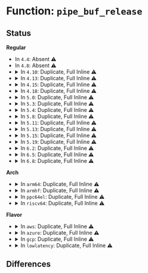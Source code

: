 # Function: <code>pipe_buf_release</code>

## Status
<b>Regular</b>
<ul>
<li>
In <code>4.4</code>: Absent ⚠️
</li>
<li>
In <code>4.8</code>: Absent ⚠️
</li>
<li>
<details>
<summary>In <code>4.10</code>: Duplicate, Full Inline ⚠️</summary>

**Collision:** Static Duplication

**Inline:** Full

**Transformation:** False

**Instances:**

```
In fs/pipe.c (ffffffff8124f2b2)
Location: include/linux/pipe_fs_i.h:129
Inline: True
Inline callers:
  - fs/pipe.c:free_pipe_info
  - fs/pipe.c:pipe_read
```
```
In fs/splice.c (ffffffff812797e7)
Location: include/linux/pipe_fs_i.h:129
Inline: True
Inline callers:
  - fs/splice.c:splice_direct_to_actor
  - fs/splice.c:iter_file_splice_write
  - fs/splice.c:__splice_from_pipe
  - fs/splice.c:add_to_pipe
```
```
In fs/fuse/dev.c (ffffffff8135a489)
Location: include/linux/pipe_fs_i.h:129
Inline: True
Inline callers:
  - fs/fuse/dev.c:fuse_dev_splice_write
```
```
In lib/iov_iter.c (ffffffff81460cc1)
Location: include/linux/pipe_fs_i.h:129
Inline: True
Inline callers:
  - lib/iov_iter.c:iov_iter_advance
```
</details>
</li>
<li>
<details>
<summary>In <code>4.13</code>: Duplicate, Full Inline ⚠️</summary>

**Collision:** Static Duplication

**Inline:** Full

**Transformation:** False

**Instances:**

```
In fs/pipe.c (ffffffff8125b210)
Location: include/linux/pipe_fs_i.h:129
Inline: True
Inline callers:
  - fs/pipe.c:free_pipe_info
  - fs/pipe.c:pipe_read
```
```
In fs/splice.c (ffffffff81286d45)
Location: include/linux/pipe_fs_i.h:129
Inline: True
Inline callers:
  - fs/splice.c:splice_direct_to_actor
  - fs/splice.c:iter_file_splice_write
  - fs/splice.c:__splice_from_pipe
  - fs/splice.c:add_to_pipe
```
```
In fs/fuse/dev.c (ffffffff8136f6cf)
Location: include/linux/pipe_fs_i.h:129
Inline: True
Inline callers:
  - fs/fuse/dev.c:fuse_dev_splice_write
```
```
In lib/iov_iter.c (ffffffff81466048)
Location: include/linux/pipe_fs_i.h:129
Inline: True
Inline callers:
  - lib/iov_iter.c:iov_iter_advance
```
</details>
</li>
<li>
<details>
<summary>In <code>4.15</code>: Duplicate, Full Inline ⚠️</summary>

**Collision:** Static Duplication

**Inline:** Full

**Transformation:** False

**Instances:**

```
In fs/pipe.c (ffffffff8127d5d0)
Location: include/linux/pipe_fs_i.h:130
Inline: True
Inline callers:
  - fs/pipe.c:free_pipe_info
  - fs/pipe.c:pipe_read
```
```
In fs/splice.c (ffffffff812a9538)
Location: include/linux/pipe_fs_i.h:130
Inline: True
Inline callers:
  - fs/splice.c:splice_direct_to_actor
  - fs/splice.c:iter_file_splice_write
  - fs/splice.c:__splice_from_pipe
  - fs/splice.c:add_to_pipe
```
```
In fs/fuse/dev.c (ffffffff813942f4)
Location: include/linux/pipe_fs_i.h:130
Inline: True
Inline callers:
  - fs/fuse/dev.c:fuse_dev_splice_write
```
```
In lib/iov_iter.c (ffffffff81492148)
Location: include/linux/pipe_fs_i.h:130
Inline: True
Inline callers:
  - lib/iov_iter.c:iov_iter_advance
```
</details>
</li>
<li>
<details>
<summary>In <code>4.18</code>: Duplicate, Full Inline ⚠️</summary>

**Collision:** Static Duplication

**Inline:** Full

**Transformation:** False

**Instances:**

```
In fs/pipe.c (ffffffff812a4562)
Location: include/linux/pipe_fs_i.h:130
Inline: True
Inline callers:
  - fs/pipe.c:free_pipe_info
  - fs/pipe.c:pipe_read
```
```
In fs/splice.c (ffffffff812d009d)
Location: include/linux/pipe_fs_i.h:130
Inline: True
Inline callers:
  - fs/splice.c:splice_direct_to_actor
  - fs/splice.c:iter_file_splice_write
  - fs/splice.c:__splice_from_pipe
  - fs/splice.c:add_to_pipe
```
```
In fs/fuse/dev.c (ffffffff813c3336)
Location: include/linux/pipe_fs_i.h:130
Inline: True
Inline callers:
  - fs/fuse/dev.c:fuse_dev_splice_write
```
```
In lib/iov_iter.c (ffffffff814c6de0)
Location: include/linux/pipe_fs_i.h:130
Inline: True
Inline callers:
  - lib/iov_iter.c:iov_iter_advance
```
</details>
</li>
<li>
<details>
<summary>In <code>5.0</code>: Duplicate, Full Inline ⚠️</summary>

**Collision:** Static Duplication

**Inline:** Full

**Transformation:** False

**Instances:**

```
In fs/pipe.c (ffffffff812b96c2)
Location: include/linux/pipe_fs_i.h:130
Inline: True
Inline callers:
  - fs/pipe.c:free_pipe_info
  - fs/pipe.c:pipe_read
```
```
In fs/splice.c (ffffffff812e54d1)
Location: include/linux/pipe_fs_i.h:130
Inline: True
Inline callers:
  - fs/splice.c:splice_direct_to_actor
  - fs/splice.c:iter_file_splice_write
  - fs/splice.c:__splice_from_pipe
  - fs/splice.c:add_to_pipe
```
```
In fs/fuse/dev.c (ffffffff813dcbcc)
Location: include/linux/pipe_fs_i.h:130
Inline: True
Inline callers:
  - fs/fuse/dev.c:fuse_dev_splice_write
```
```
In lib/iov_iter.c (ffffffff814db959)
Location: include/linux/pipe_fs_i.h:130
Inline: True
Inline callers:
  - lib/iov_iter.c:iov_iter_advance
```
</details>
</li>
<li>
<details>
<summary>In <code>5.3</code>: Duplicate, Full Inline ⚠️</summary>

**Collision:** Static Duplication

**Inline:** Full

**Transformation:** False

**Instances:**

```
In fs/pipe.c (ffffffff812d6312)
Location: include/linux/pipe_fs_i.h:125
Inline: True
Inline callers:
  - fs/pipe.c:free_pipe_info
  - fs/pipe.c:pipe_read
```
```
In fs/splice.c (ffffffff81303caf)
Location: include/linux/pipe_fs_i.h:125
Inline: True
Inline callers:
  - fs/splice.c:splice_direct_to_actor
  - fs/splice.c:iter_file_splice_write
  - fs/splice.c:__splice_from_pipe
  - fs/splice.c:add_to_pipe
```
```
In fs/fuse/dev.c (ffffffff8140875d)
Location: include/linux/pipe_fs_i.h:125
Inline: True
Inline callers:
  - fs/fuse/dev.c:fuse_dev_splice_write
```
```
In lib/iov_iter.c (ffffffff81507291)
Location: include/linux/pipe_fs_i.h:125
Inline: True
Inline callers:
  - lib/iov_iter.c:iov_iter_advance
```
</details>
</li>
<li>
<details>
<summary>In <code>5.4</code>: Duplicate, Full Inline ⚠️</summary>

**Collision:** Static Duplication

**Inline:** Full

**Transformation:** False

**Instances:**

```
In fs/pipe.c (ffffffff812e7e82)
Location: include/linux/pipe_fs_i.h:125
Inline: True
Inline callers:
  - fs/pipe.c:free_pipe_info
  - fs/pipe.c:pipe_read
```
```
In fs/splice.c (ffffffff81316d30)
Location: include/linux/pipe_fs_i.h:125
Inline: True
Inline callers:
  - fs/splice.c:splice_direct_to_actor
  - fs/splice.c:iter_file_splice_write
  - fs/splice.c:__splice_from_pipe
  - fs/splice.c:add_to_pipe
```
```
In fs/fuse/dev.c (ffffffff814229dd)
Location: include/linux/pipe_fs_i.h:125
Inline: True
Inline callers:
  - fs/fuse/dev.c:fuse_dev_splice_write
```
```
In lib/iov_iter.c (ffffffff815253a1)
Location: include/linux/pipe_fs_i.h:125
Inline: True
Inline callers:
  - lib/iov_iter.c:iov_iter_advance
```
</details>
</li>
<li>
<details>
<summary>In <code>5.8</code>: Duplicate, Full Inline ⚠️</summary>

**Collision:** Static Duplication

**Inline:** Full

**Transformation:** False

**Instances:**

```
In fs/pipe.c (ffffffff8131fe07)
Location: include/linux/pipe_fs_i.h:195
Inline: True
Inline callers:
  - fs/pipe.c:free_pipe_info
  - fs/pipe.c:pipe_read
```
```
In fs/splice.c (ffffffff8135209a)
Location: include/linux/pipe_fs_i.h:195
Inline: True
Inline callers:
  - fs/splice.c:splice_direct_to_actor
  - fs/splice.c:iter_file_splice_write
  - fs/splice.c:splice_from_pipe_feed
  - fs/splice.c:add_to_pipe
```
```
In fs/fuse/dev.c (ffffffff81471bc2)
Location: include/linux/pipe_fs_i.h:195
Inline: True
Inline callers:
  - fs/fuse/dev.c:fuse_dev_splice_write
```
```
In lib/iov_iter.c (ffffffff8158a9e8)
Location: include/linux/pipe_fs_i.h:195
Inline: True
Inline callers:
  - lib/iov_iter.c:iov_iter_advance
```
</details>
</li>
<li>
<details>
<summary>In <code>5.11</code>: Duplicate, Full Inline ⚠️</summary>

**Collision:** Static Duplication

**Inline:** Full

**Transformation:** False

**Instances:**

```
In fs/pipe.c (ffffffff8132b347)
Location: include/linux/pipe_fs_i.h:195
Inline: True
Inline callers:
  - fs/pipe.c:free_pipe_info
  - fs/pipe.c:pipe_read
```
```
In fs/splice.c (ffffffff8135d11a)
Location: include/linux/pipe_fs_i.h:195
Inline: True
Inline callers:
  - fs/splice.c:splice_direct_to_actor
  - fs/splice.c:iter_file_splice_write
  - fs/splice.c:splice_from_pipe_feed
  - fs/splice.c:add_to_pipe
```
```
In fs/fuse/dev.c (ffffffff8148c432)
Location: include/linux/pipe_fs_i.h:195
Inline: True
Inline callers:
  - fs/fuse/dev.c:fuse_dev_splice_write
```
```
In lib/iov_iter.c (ffffffff815a5e8c)
Location: include/linux/pipe_fs_i.h:195
Inline: True
Inline callers:
  - lib/iov_iter.c:iov_iter_advance
```
</details>
</li>
<li>
<details>
<summary>In <code>5.13</code>: Duplicate, Full Inline ⚠️</summary>

**Collision:** Static Duplication

**Inline:** Full

**Transformation:** False

**Instances:**

```
In fs/pipe.c (ffffffff81331267)
Location: include/linux/pipe_fs_i.h:197
Inline: True
Inline callers:
  - fs/pipe.c:free_pipe_info
  - fs/pipe.c:pipe_read
```
```
In fs/splice.c (ffffffff81363bc0)
Location: include/linux/pipe_fs_i.h:197
Inline: True
Inline callers:
  - fs/splice.c:splice_direct_to_actor
  - fs/splice.c:iter_file_splice_write
  - fs/splice.c:__splice_from_pipe
  - fs/splice.c:add_to_pipe
```
```
In fs/fuse/dev.c (ffffffff81491d35)
Location: include/linux/pipe_fs_i.h:197
Inline: True
Inline callers:
  - fs/fuse/dev.c:fuse_dev_splice_write
```
```
In lib/iov_iter.c (ffffffff815b1ac7)
Location: include/linux/pipe_fs_i.h:197
Inline: True
Inline callers:
  - lib/iov_iter.c:iov_iter_advance
```
</details>
</li>
<li>
<details>
<summary>In <code>5.15</code>: Duplicate, Full Inline ⚠️</summary>

**Collision:** Static Duplication

**Inline:** Full

**Transformation:** False

**Instances:**

```
In fs/pipe.c (ffffffff8137e9da)
Location: include/linux/pipe_fs_i.h:197
Inline: True
Inline callers:
  - fs/pipe.c:free_pipe_info
  - fs/pipe.c:pipe_read
```
```
In fs/splice.c (ffffffff813b23b0)
Location: include/linux/pipe_fs_i.h:197
Inline: True
Inline callers:
  - fs/splice.c:splice_direct_to_actor
  - fs/splice.c:iter_file_splice_write
  - fs/splice.c:__splice_from_pipe
  - fs/splice.c:add_to_pipe
```
```
In fs/fuse/dev.c (ffffffff814e982e)
Location: include/linux/pipe_fs_i.h:197
Inline: True
Inline callers:
  - fs/fuse/dev.c:fuse_dev_splice_write
  - fs/fuse/dev.c:fuse_try_move_page
```
```
In lib/iov_iter.c (ffffffff816159b5)
Location: include/linux/pipe_fs_i.h:197
Inline: True
Inline callers:
  - lib/iov_iter.c:iov_iter_advance
```
</details>
</li>
<li>
<details>
<summary>In <code>5.19</code>: Duplicate, Full Inline ⚠️</summary>

**Collision:** Static Duplication

**Inline:** Full

**Transformation:** False

**Instances:**

```
In fs/pipe.c (ffffffff813fea74)
Location: include/linux/pipe_fs_i.h:197
Inline: True
Inline callers:
  - fs/pipe.c:free_pipe_info
  - fs/pipe.c:pipe_read
```
```
In fs/splice.c (ffffffff814373ca)
Location: include/linux/pipe_fs_i.h:197
Inline: True
Inline callers:
  - fs/splice.c:splice_direct_to_actor
  - fs/splice.c:iter_file_splice_write
  - fs/splice.c:__splice_from_pipe
  - fs/splice.c:splice_from_pipe_next
  - fs/splice.c:add_to_pipe
```
```
In fs/fuse/dev.c (ffffffff8157800e)
Location: include/linux/pipe_fs_i.h:197
Inline: True
Inline callers:
  - fs/fuse/dev.c:fuse_dev_splice_write
  - fs/fuse/dev.c:fuse_try_move_page
```
```
In lib/iov_iter.c (ffffffff816e259c)
Location: include/linux/pipe_fs_i.h:197
Inline: True
Inline callers:
  - lib/iov_iter.c:iov_iter_advance
  - lib/iov_iter.c:copy_mc_pipe_to_iter
```
</details>
</li>
<li>
<details>
<summary>In <code>6.2</code>: Duplicate, Full Inline ⚠️</summary>

**Collision:** Static Duplication

**Inline:** Full

**Transformation:** False

**Instances:**

```
In fs/pipe.c (ffffffff81488784)
Location: include/linux/pipe_fs_i.h:177
Inline: True
Inline callers:
  - fs/pipe.c:free_pipe_info
  - fs/pipe.c:pipe_read
```
```
In fs/splice.c (ffffffff814c54b7)
Location: include/linux/pipe_fs_i.h:177
Inline: True
Inline callers:
  - fs/splice.c:splice_direct_to_actor
  - fs/splice.c:iter_file_splice_write
  - fs/splice.c:__splice_from_pipe
  - fs/splice.c:splice_from_pipe_next
  - fs/splice.c:generic_file_splice_read
  - fs/splice.c:add_to_pipe
```
```
In fs/fuse/dev.c (ffffffff8161d53e)
Location: include/linux/pipe_fs_i.h:177
Inline: True
Inline callers:
  - fs/fuse/dev.c:fuse_dev_splice_write
  - fs/fuse/dev.c:fuse_try_move_page
```
```
In lib/iov_iter.c (ffffffff817d23cd)
Location: include/linux/pipe_fs_i.h:177
Inline: True
Inline callers:
  - lib/iov_iter.c:iov_iter_advance
  - lib/iov_iter.c:iov_iter_advance
```
</details>
</li>
<li>
<details>
<summary>In <code>6.5</code>: Duplicate, Full Inline ⚠️</summary>

**Collision:** Static Duplication

**Inline:** Full

**Transformation:** False

**Instances:**

```
In fs/pipe.c (ffffffff814bd697)
Location: include/linux/pipe_fs_i.h:197
Inline: True
Inline callers:
  - fs/pipe.c:free_pipe_info
  - fs/pipe.c:pipe_read
```
```
In fs/splice.c (ffffffff814fac72)
Location: include/linux/pipe_fs_i.h:197
Inline: True
Inline callers:
  - fs/splice.c:splice_direct_to_actor
  - fs/splice.c:splice_to_socket
  - fs/splice.c:iter_file_splice_write
  - fs/splice.c:__splice_from_pipe
  - fs/splice.c:splice_from_pipe_next
  - fs/splice.c:add_to_pipe
```
```
In fs/fuse/dev.c (ffffffff8165567e)
Location: include/linux/pipe_fs_i.h:197
Inline: True
Inline callers:
  - fs/fuse/dev.c:fuse_dev_splice_write
  - fs/fuse/dev.c:fuse_try_move_page
```
</details>
</li>
<li>
<details>
<summary>In <code>6.8</code>: Duplicate, Full Inline ⚠️</summary>

**Collision:** Static Duplication

**Inline:** Full

**Transformation:** False

**Instances:**

```
In fs/pipe.c (ffffffff814efb37)
Location: include/linux/pipe_fs_i.h:213
Inline: True
Inline callers:
  - fs/pipe.c:free_pipe_info
  - fs/pipe.c:pipe_read
```
```
In fs/splice.c (ffffffff8152f762)
Location: include/linux/pipe_fs_i.h:213
Inline: True
Inline callers:
  - fs/splice.c:splice_direct_to_actor
  - fs/splice.c:splice_to_socket
  - fs/splice.c:iter_file_splice_write
  - fs/splice.c:__splice_from_pipe
  - fs/splice.c:splice_from_pipe_next
  - fs/splice.c:add_to_pipe
```
```
In fs/fuse/dev.c (ffffffff8168e3ee)
Location: include/linux/pipe_fs_i.h:213
Inline: True
Inline callers:
  - fs/fuse/dev.c:fuse_dev_splice_write
  - fs/fuse/dev.c:fuse_try_move_page
```
</details>
</li>
</ul>
<b>Arch</b>
<ul>
<li>
<details>
<summary>In <code>arm64</code>: Duplicate, Full Inline ⚠️</summary>

**Collision:** Static Duplication

**Inline:** Full

**Transformation:** False

**Instances:**

```
In fs/pipe.c (ffff800010390c10)
Location: include/linux/pipe_fs_i.h:125
Inline: True
Inline callers:
  - fs/pipe.c:free_pipe_info
  - fs/pipe.c:pipe_read
```
```
In fs/splice.c (ffff8000103cd6e0)
Location: include/linux/pipe_fs_i.h:125
Inline: True
Inline callers:
  - fs/splice.c:splice_direct_to_actor
  - fs/splice.c:iter_file_splice_write
  - fs/splice.c:__splice_from_pipe
  - fs/splice.c:add_to_pipe
```
```
In fs/fuse/dev.c (ffff800010505768)
Location: include/linux/pipe_fs_i.h:125
Inline: True
Inline callers:
  - fs/fuse/dev.c:fuse_dev_splice_write
```
```
In lib/iov_iter.c (ffff80001062f7ac)
Location: include/linux/pipe_fs_i.h:125
Inline: True
Inline callers:
  - lib/iov_iter.c:iov_iter_advance
```
</details>
</li>
<li>
<details>
<summary>In <code>armhf</code>: Duplicate, Full Inline ⚠️</summary>

**Collision:** Static Duplication

**Inline:** Full

**Transformation:** False

**Instances:**

```
In fs/pipe.c (c05776fc)
Location: include/linux/pipe_fs_i.h:125
Inline: True
Inline callers:
  - fs/pipe.c:free_pipe_info
  - fs/pipe.c:pipe_read
```
```
In fs/splice.c (c05a9244)
Location: include/linux/pipe_fs_i.h:125
Inline: True
Inline callers:
  - fs/splice.c:splice_direct_to_actor
  - fs/splice.c:iter_file_splice_write
  - fs/splice.c:__splice_from_pipe
  - fs/splice.c:add_to_pipe
```
```
In fs/fuse/dev.c (c06c1b7c)
Location: include/linux/pipe_fs_i.h:125
Inline: True
Inline callers:
  - fs/fuse/dev.c:fuse_dev_splice_write
```
```
In lib/iov_iter.c (c07d6198)
Location: include/linux/pipe_fs_i.h:125
Inline: True
Inline callers:
  - lib/iov_iter.c:iov_iter_advance
```
</details>
</li>
<li>
<details>
<summary>In <code>ppc64el</code>: Duplicate, Full Inline ⚠️</summary>

**Collision:** Static Duplication

**Inline:** Full

**Transformation:** False

**Instances:**

```
In fs/pipe.c (c000000000488ac0)
Location: include/linux/pipe_fs_i.h:125
Inline: True
Inline callers:
  - fs/pipe.c:free_pipe_info
  - fs/pipe.c:pipe_read
```
```
In fs/splice.c (c0000000004cf5f8)
Location: include/linux/pipe_fs_i.h:125
Inline: True
Inline callers:
  - fs/splice.c:splice_direct_to_actor
  - fs/splice.c:iter_file_splice_write
  - fs/splice.c:__splice_from_pipe
  - fs/splice.c:add_to_pipe
```
```
In fs/fuse/dev.c (c00000000064ad30)
Location: include/linux/pipe_fs_i.h:125
Inline: True
Inline callers:
  - fs/fuse/dev.c:fuse_dev_splice_write
```
```
In lib/iov_iter.c (c0000000007d3664)
Location: include/linux/pipe_fs_i.h:125
Inline: True
Inline callers:
  - lib/iov_iter.c:iov_iter_advance
```
</details>
</li>
<li>
<details>
<summary>In <code>riscv64</code>: Duplicate, Full Inline ⚠️</summary>

**Collision:** Static Duplication

**Inline:** Full

**Transformation:** False

**Instances:**

```
In fs/pipe.c (ffffffe0002603d4)
Location: include/linux/pipe_fs_i.h:125
Inline: True
Inline callers:
  - fs/pipe.c:free_pipe_info
  - fs/pipe.c:pipe_read
```
```
In fs/splice.c (ffffffe00028a9c2)
Location: include/linux/pipe_fs_i.h:125
Inline: True
Inline callers:
  - fs/splice.c:splice_direct_to_actor
  - fs/splice.c:iter_file_splice_write
  - fs/splice.c:__splice_from_pipe
  - fs/splice.c:add_to_pipe
```
```
In fs/fuse/dev.c (ffffffe000372104)
Location: include/linux/pipe_fs_i.h:125
Inline: True
Inline callers:
  - fs/fuse/dev.c:fuse_dev_splice_write
```
```
In lib/iov_iter.c (ffffffe00045ebda)
Location: include/linux/pipe_fs_i.h:125
Inline: True
Inline callers:
  - lib/iov_iter.c:iov_iter_advance
```
</details>
</li>
</ul>
<b>Flavor</b>
<ul>
<li>
<details>
<summary>In <code>aws</code>: Duplicate, Full Inline ⚠️</summary>

**Collision:** Static Duplication

**Inline:** Full

**Transformation:** False

**Instances:**

```
In fs/pipe.c (ffffffff812e0462)
Location: include/linux/pipe_fs_i.h:125
Inline: True
Inline callers:
  - fs/pipe.c:free_pipe_info
  - fs/pipe.c:pipe_read
```
```
In fs/splice.c (ffffffff8130f310)
Location: include/linux/pipe_fs_i.h:125
Inline: True
Inline callers:
  - fs/splice.c:splice_direct_to_actor
  - fs/splice.c:iter_file_splice_write
  - fs/splice.c:__splice_from_pipe
  - fs/splice.c:add_to_pipe
```
```
In fs/fuse/dev.c (ffffffff8141afbd)
Location: include/linux/pipe_fs_i.h:125
Inline: True
Inline callers:
  - fs/fuse/dev.c:fuse_dev_splice_write
```
```
In lib/iov_iter.c (ffffffff8151d981)
Location: include/linux/pipe_fs_i.h:125
Inline: True
Inline callers:
  - lib/iov_iter.c:iov_iter_advance
```
</details>
</li>
<li>
<details>
<summary>In <code>azure</code>: Duplicate, Full Inline ⚠️</summary>

**Collision:** Static Duplication

**Inline:** Full

**Transformation:** False

**Instances:**

```
In fs/pipe.c (ffffffff812d10a2)
Location: include/linux/pipe_fs_i.h:125
Inline: True
Inline callers:
  - fs/pipe.c:free_pipe_info
  - fs/pipe.c:pipe_read
```
```
In fs/splice.c (ffffffff812fff20)
Location: include/linux/pipe_fs_i.h:125
Inline: True
Inline callers:
  - fs/splice.c:splice_direct_to_actor
  - fs/splice.c:iter_file_splice_write
  - fs/splice.c:__splice_from_pipe
  - fs/splice.c:add_to_pipe
```
```
In fs/fuse/dev.c (ffffffff8140ba3d)
Location: include/linux/pipe_fs_i.h:125
Inline: True
Inline callers:
  - fs/fuse/dev.c:fuse_dev_splice_write
```
```
In lib/iov_iter.c (ffffffff8150dc71)
Location: include/linux/pipe_fs_i.h:125
Inline: True
Inline callers:
  - lib/iov_iter.c:iov_iter_advance
```
</details>
</li>
<li>
<details>
<summary>In <code>gcp</code>: Duplicate, Full Inline ⚠️</summary>

**Collision:** Static Duplication

**Inline:** Full

**Transformation:** False

**Instances:**

```
In fs/pipe.c (ffffffff812de272)
Location: include/linux/pipe_fs_i.h:125
Inline: True
Inline callers:
  - fs/pipe.c:free_pipe_info
  - fs/pipe.c:pipe_read
```
```
In fs/splice.c (ffffffff8130d100)
Location: include/linux/pipe_fs_i.h:125
Inline: True
Inline callers:
  - fs/splice.c:splice_direct_to_actor
  - fs/splice.c:iter_file_splice_write
  - fs/splice.c:__splice_from_pipe
  - fs/splice.c:add_to_pipe
```
```
In fs/fuse/dev.c (ffffffff8141715d)
Location: include/linux/pipe_fs_i.h:125
Inline: True
Inline callers:
  - fs/fuse/dev.c:fuse_dev_splice_write
```
```
In lib/iov_iter.c (ffffffff81519a11)
Location: include/linux/pipe_fs_i.h:125
Inline: True
Inline callers:
  - lib/iov_iter.c:iov_iter_advance
```
</details>
</li>
<li>
<details>
<summary>In <code>lowlatency</code>: Duplicate, Full Inline ⚠️</summary>

**Collision:** Static Duplication

**Inline:** Full

**Transformation:** False

**Instances:**

```
In fs/pipe.c (ffffffff812ef1f2)
Location: include/linux/pipe_fs_i.h:125
Inline: True
Inline callers:
  - fs/pipe.c:free_pipe_info
  - fs/pipe.c:pipe_read
```
```
In fs/splice.c (ffffffff8131e8f0)
Location: include/linux/pipe_fs_i.h:125
Inline: True
Inline callers:
  - fs/splice.c:splice_direct_to_actor
  - fs/splice.c:iter_file_splice_write
  - fs/splice.c:__splice_from_pipe
  - fs/splice.c:add_to_pipe
```
```
In fs/fuse/dev.c (ffffffff8142deed)
Location: include/linux/pipe_fs_i.h:125
Inline: True
Inline callers:
  - fs/fuse/dev.c:fuse_dev_splice_write
```
```
In lib/iov_iter.c (ffffffff81533221)
Location: include/linux/pipe_fs_i.h:125
Inline: True
Inline callers:
  - lib/iov_iter.c:iov_iter_advance
```
</details>
</li>
</ul>

## Differences
